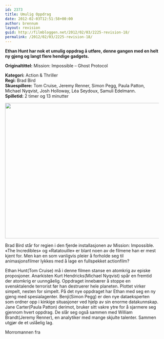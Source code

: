```yaml
---
id: 2373
title: Umulig Oppdrag
date: 2012-02-03T12:51:58+00:00
author: brennum
layout: revision
guid: http://filmbloggen.net/2012/02/03/2225-revision-18/
permalink: /2012/02/03/2225-revision-18/
---
```

**Ethan Hunt har nok et umulig oppdrag å utføre, denne gangen med en helt ny gjeng og langt flere hendige gadgets.** 

**<!--more-->Originaltittel:** Mission: Impossible &#8211; Ghost Protocol

  
**Kategori:** Action & Thriller  
**Regi:** Brad Bird  
**Skuespillere:** Tom Cruise, Jeremy Renner, Simon Pegg, Paula Patton, Michael Nyqvist, Josh Holloway, Léa Seydoux, Samuli Edelmann.  
**Spilletid:** 2 timer og 13 minutter

<a href="http://filmbloggen.net/?attachment_id=2325" rel="attachment wp-att-2325"><img class="alignnone size-large wp-image-2325" src="http://filmbloggen.net/wp-content/uploads//2012/02/mission-impossible-ghost-protocol-620x442.jpg" alt="" width="620" height="442" /></a>

Brad Bird står for regien i den fjerde installasjonen av Mission: Impossible. &laquo;The Incredibles&raquo; og &laquo;Ratatouille&raquo; er blant noen av de filmene han er mest kjent for. Men kan en som vanligvis pleier å forholde seg til animasjonsfilmer lykkes med å lage en fullspekket actionfilm?

Ethan Hunt(Tom Cruise) må i denne filmen stanse en atomkrig av episke proposjoner. Anarkisten Kurt Hendricks(Michael Nyqvist) spår en fremtid der atomkrig er uunngåelig. Oppdraget innebærer å stoppe en svensktalende terrorist før han destruerer hele planeten. Plottet virker simpelt, nesten for simpelt. På det nye oppdraget har Ethan med seg en ny gjeng med spesialagenter. Benji(Simon Pegg) er den nye dataeksperten som ordner opp i kinkige situasjoner ved hjelp av sin enorme datakunnskap. Jane Carter(Paula Patton) derimot, bruker sitt vakre ytre for å sjarmere seg gjennom hvert oppdrag. De slår seg også sammen med William Brandt(Jeremy Renner), en analytiker med mange skjulte talenter. Sammen utgjør de et uslåelig lag.

Morromannen fra